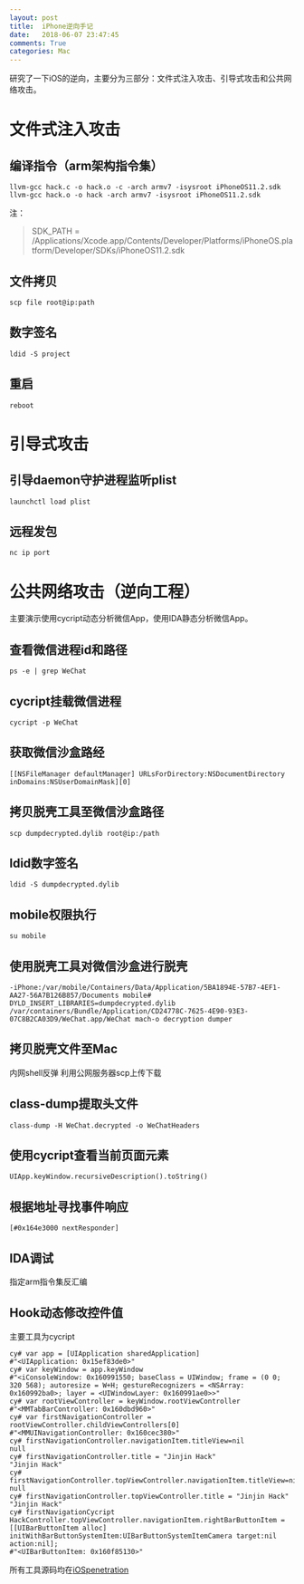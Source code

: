 ```yaml
---
layout: post
title:  iPhone逆向手记
date:   2018-06-07 23:47:45
comments: True
categories: Mac
---
```


研究了一下iOS的逆向，主要分为三部分：文件式注入攻击、引导式攻击和公共网络攻击。

# 文件式注入攻击

## 编译指令（arm架构指令集）
```
llvm-gcc hack.c -o hack.o -c -arch armv7 -isysroot iPhoneOS11.2.sdk
llvm-gcc hack.o -o hack -arch armv7 -isysroot iPhoneOS11.2.sdk
```

注：
> SDK_PATH = /Applications/Xcode.app/Contents/Developer/Platforms/iPhoneOS.platform/Developer/SDKs/iPhoneOS11.2.sdk

## 文件拷贝
```
scp file root@ip:path
```

## 数字签名
```
ldid -S project
```

## 重启
```
reboot
```

# 引导式攻击

## 引导daemon守护进程监听plist
```
launchctl load plist
```

## 远程发包
```
nc ip port
```

# 公共网络攻击（逆向工程）
主要演示使用cycript动态分析微信App，使用IDA静态分析微信App。

## 查看微信进程id和路径
```
ps -e | grep WeChat
```

## cycript挂载微信进程
```
cycript -p WeChat
```

## 获取微信沙盒路经
```
[[NSFileManager defaultManager] URLsForDirectory:NSDocumentDirectory inDomains:NSUserDomainMask][0]
```

## 拷贝脱壳工具至微信沙盒路径
```
scp dumpdecrypted.dylib root@ip:/path
```

## ldid数字签名
```
ldid -S dumpdecrypted.dylib
```

## mobile权限执行
```
su mobile
```

## 使用脱壳工具对微信沙盒进行脱壳
```
-iPhone:/var/mobile/Containers/Data/Application/5BA1894E-57B7-4EF1-AA27-56A7B126B857/Documents mobile# DYLD_INSERT_LIBRARIES=dumpdecrypted.dylib /var/containers/Bundle/Application/CD24778C-7625-4E90-93E3-07C8B2CA03D9/WeChat.app/WeChat mach-o decryption dumper
```

## 拷贝脱壳文件至Mac
内网shell反弹
利用公网服务器scp上传下载

## class-dump提取头文件
```
class-dump -H WeChat.decrypted -o WeChatHeaders
```

## 使用cycript查看当前页面元素
```
UIApp.keyWindow.recursiveDescription().toString()
```

## 根据地址寻找事件响应
```
[#0x164e3000 nextResponder]
```

## IDA调试
指定arm指令集反汇编

## Hook动态修改控件值
主要工具为cycript
```
cy# var app = [UIApplication sharedApplication]  
#"<UIApplication: 0x15ef83de0>"  
cy# var keyWindow = app.keyWindow  
#"<iConsoleWindow: 0x160991550; baseClass = UIWindow; frame = (0 0; 320 568); autoresize = W+H; gestureRecognizers = <NSArray: 0x160992ba0>; layer = <UIWindowLayer: 0x160991ae0>>"  
cy# var rootViewController = keyWindow.rootViewController  
#"<MMTabBarController: 0x160dbd960>"  
cy# var firstNavigationController = rootViewController.childViewControllers[0]  
#"<MMUINavigationController: 0x160cec380>"  
cy# firstNavigationController.navigationItem.titleView=nil  
null  
cy# firstNavigationController.title = "Jinjin Hack"  
"Jinjin Hack"  
cy# firstNavigationController.topViewController.navigationItem.titleView=nil  
null  
cy# firstNavigationController.topViewController.title = "Jinjin Hack"  
"Jinjin Hack"  
cy# firstNavigationCycript HackController.topViewController.navigationItem.rightBarButtonItem = [[UIBarButtonItem alloc] initWithBarButtonSystemItem:UIBarButtonSystemItemCamera target:nil action:nil];  
#"<UIBarButtonItem: 0x160f85130>"  
```

所有工具源码均在[iOSpenetration](https://github.com/0lddriv3r/iOSpenetration.git)